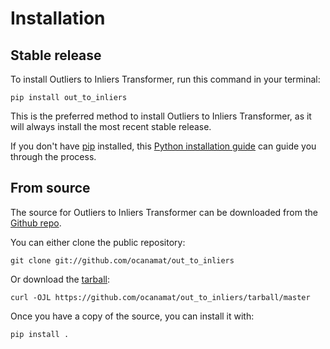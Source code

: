 # Installation

## Stable release

To install Outliers to Inliers Transformer, run this command in your
terminal:

``` console
pip install out_to_inliers
```

This is the preferred method to install Outliers to Inliers Transformer, as it will always install the most recent stable release.

If you don't have [pip][] installed, this [Python installation guide][]
can guide you through the process.

## From source

The source for Outliers to Inliers Transformer can be downloaded from
the [Github repo][].

You can either clone the public repository:

``` console
git clone git://github.com/ocanamat/out_to_inliers
```

Or download the [tarball][]:

``` console
curl -OJL https://github.com/ocanamat/out_to_inliers/tarball/master
```

Once you have a copy of the source, you can install it with:

``` console
pip install .
```

  [pip]: https://pip.pypa.io
  [Python installation guide]: http://docs.python-guide.org/en/latest/starting/installation/
  [Github repo]: https://github.com/%7B%7B%20cookiecutter.github_username%20%7D%7D/%7B%7B%20cookiecutter.project_slug%20%7D%7D
  [tarball]: https://github.com/%7B%7B%20cookiecutter.github_username%20%7D%7D/%7B%7B%20cookiecutter.project_slug%20%7D%7D/tarball/master
